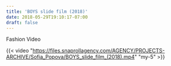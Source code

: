 ```yaml
---
title: 'BOYS slide film (2018)'
date: 2018-05-29T19:10:17-07:00
draft: false
---
```


Fashion Video

{{< video "https://files.snaprollagency.com/AGENCY/PROJECTS-ARCHIVE/Sofia_Popova/BOYS_slide_film_(2018).mp4" "my-5" >}}

